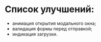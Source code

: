 # Список улучшений:
* анимация открытия модального окна;
* валидация формы перед отправкой;
* индикация загрузки.
